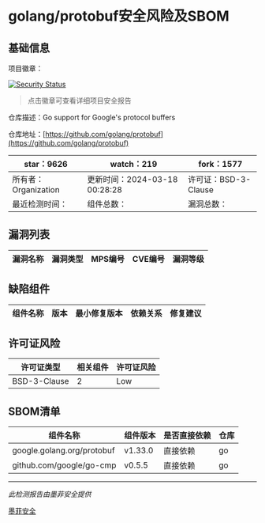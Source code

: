 # golang/protobuf安全风险及SBOM

## 基础信息

项目徽章：

[![Security Status](https://www.murphysec.com/platform3/v31/badge/1804218902729117696.svg)](https://www.murphysec.com/console/report/1696948543519809536/1804218902729117696)

> 点击徽章可查看详细项目安全报告

仓库描述：Go support for Google's protocol buffers

仓库地址：[https://github.com/golang/protobuf](https://github.com/golang/protobuf)

| star：9626 | watch：219 | fork：1577 |
| ----------- | -------------- | ------------ |
| 所有者：Organization | 更新时间：2024-03-18 00:28:28 | 许可证：BSD-3-Clause |
| 最近检测时间： | 组件总数： | 漏洞总数： |




## 漏洞列表

| 漏洞名称 | 漏洞类型 | MPS编号 | CVE编号 | 漏洞等级 |
| ------- | ------ | ------- | ------ | ----- |





## 缺陷组件

| 组件名称 | 版本 | 最小修复版本 | 依赖关系 | 修复建议 |
| -------- | ---- | ------------ | -------- | -------- |





## 许可证风险

| 许可证类型 | 相关组件 | 许可证风险 |
| ---------- | -------- | ---------- |
|BSD-3-Clause|2|Low|




## SBOM清单

| 组件名称 | 组件版本 | 是否直接依赖 | 仓库 |
| -------- | -------- | ------------ | ---- |
|google.golang.org/protobuf|v1.33.0|直接依赖|go|
|github.com/google/go-cmp|v0.5.5|直接依赖|go|


------

*此检测报告由墨菲安全提供*

[墨菲安全](www.murphysec.com)